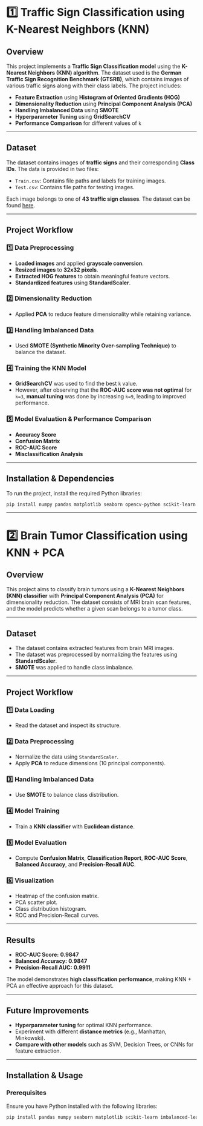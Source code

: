 # 1️⃣ Traffic Sign Classification using K-Nearest Neighbors (KNN)

## Overview
This project implements a **Traffic Sign Classification model** using the **K-Nearest Neighbors (KNN) algorithm**. The dataset used is the **German Traffic Sign Recognition Benchmark (GTSRB)**, which contains images of various traffic signs along with their class labels. The project includes:

- **Feature Extraction** using **Histogram of Oriented Gradients (HOG)**
- **Dimensionality Reduction** using **Principal Component Analysis (PCA)**
- **Handling Imbalanced Data** using **SMOTE**
- **Hyperparameter Tuning** using **GridSearchCV**
- **Performance Comparison** for different values of `k`

---

## Dataset
The dataset contains images of **traffic signs** and their corresponding **Class IDs**. The data is provided in two files:
- `Train.csv`: Contains file paths and labels for training images.
- `Test.csv`: Contains file paths for testing images.

Each image belongs to one of **43 traffic sign classes**. The dataset can be found [here](https://benchmark.ini.rub.de/gtsrb_news.html).

---

## Project Workflow

### 1️⃣ Data Preprocessing
- **Loaded images** and applied **grayscale conversion**.
- **Resized images** to **32x32 pixels**.
- **Extracted HOG features** to obtain meaningful feature vectors.
- **Standardized features** using **StandardScaler**.

### 2️⃣ Dimensionality Reduction
- Applied **PCA** to reduce feature dimensionality while retaining variance.

### 3️⃣ Handling Imbalanced Data
- Used **SMOTE (Synthetic Minority Over-sampling Technique)** to balance the dataset.

### 4️⃣ Training the KNN Model
- **GridSearchCV** was used to find the best `k` value.
- However, after observing that the **ROC-AUC score was not optimal** for `k=3`, **manual tuning** was done by increasing `k=9`, leading to improved performance.

### 5️⃣ Model Evaluation & Performance Comparison
- **Accuracy Score**
- **Confusion Matrix**
- **ROC-AUC Score**
- **Misclassification Analysis**

---

## Installation & Dependencies
To run the project, install the required Python libraries:
```bash
pip install numpy pandas matplotlib seaborn opencv-python scikit-learn imbalanced-learn joblib
```

---

# 2️⃣ Brain Tumor Classification using KNN + PCA

## Overview
This project aims to classify brain tumors using a **K-Nearest Neighbors (KNN) classifier** with **Principal Component Analysis (PCA)** for dimensionality reduction. The dataset consists of MRI brain scan features, and the model predicts whether a given scan belongs to a tumor class.

---

## Dataset
- The dataset contains extracted features from brain MRI images.
- The dataset was preprocessed by normalizing the features using **StandardScaler**.
- **SMOTE** was applied to handle class imbalance.

---

## Project Workflow

### 1️⃣ Data Loading
- Read the dataset and inspect its structure.

### 2️⃣ Data Preprocessing
- Normalize the data using `StandardScaler`.
- Apply **PCA** to reduce dimensions (10 principal components).

### 3️⃣ Handling Imbalanced Data
- Use **SMOTE** to balance class distribution.

### 4️⃣ Model Training
- Train a **KNN classifier** with **Euclidean distance**.

### 5️⃣ Model Evaluation
- Compute **Confusion Matrix**, **Classification Report**, **ROC-AUC Score**, **Balanced Accuracy**, and **Precision-Recall AUC**.

### 6️⃣ Visualization
- Heatmap of the confusion matrix.
- PCA scatter plot.
- Class distribution histogram.
- ROC and Precision-Recall curves.

---

## Results
- **ROC-AUC Score:** **0.9847**  
- **Balanced Accuracy:** **0.9847**  
- **Precision-Recall AUC:** **0.9911**  

The model demonstrates **high classification performance**, making KNN + PCA an effective approach for this dataset.

---

## Future Improvements
- **Hyperparameter tuning** for optimal KNN performance.
- Experiment with different **distance metrics** (e.g., Manhattan, Minkowski).
- **Compare with other models** such as SVM, Decision Trees, or CNNs for feature extraction.

---

## Installation & Usage

### Prerequisites
Ensure you have Python installed with the following libraries:
```bash
pip install pandas numpy seaborn matplotlib scikit-learn imbalanced-learn
```

